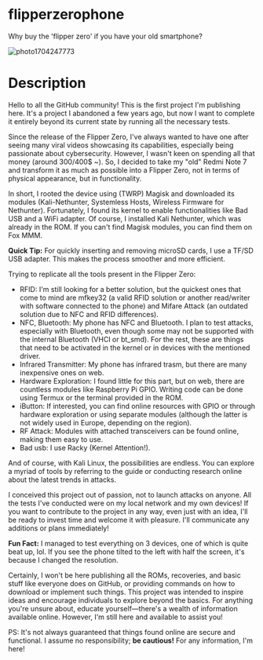 # flipperzerophone
Why buy the 'flipper zero' if you have your old smartphone?

![photo1704247773](https://github.com/francescofusca/FlipperZeroPhone/assets/118103038/f68dc573-0577-4adc-92f9-33d4055eb91a)


# Description
Hello to all the GitHub community! This is the first project I'm publishing here. It's a project I abandoned a few years ago, but now I want to complete it entirely beyond its current state by running all the necessary tests.

Since the release of the Flipper Zero, I've always wanted to have one after seeing many viral videos showcasing its capabilities, especially being passionate about cybersecurity. However, I wasn't keen on spending all that money (around 300/400$ ~). So, I decided to take my "old" Redmi Note 7 and transform it as much as possible into a Flipper Zero, not in terms of physical appearance, but in functionality.

In short, I rooted the device using (TWRP) Magisk and downloaded its modules (Kali-Nethunter, Systemless Hosts, Wireless Firmware for Nethunter). Fortunately, I found its kernel to enable functionalities like Bad USB and a WiFi adapter. Of course, I installed Kali Nethunter, which was already in the ROM. If you can't find Magisk modules, you can find them on Fox MMM.

**Quick Tip:** For quickly inserting and removing microSD cards, I use a TF/SD USB adapter. This makes the process smoother and more efficient.

Trying to replicate all the tools present in the Flipper Zero:
- RFID: I'm still looking for a better solution, but the quickest ones that come to mind are mfkey32 (a valid RFID solution or another read/writer with software connected to the phone) and Mifare Attack (an outdated solution due to NFC and RFID differences).
- NFC, Bluetooth: My phone has NFC and Bluetooth. I plan to test attacks, especially with Bluetooth, even though some may not be supported with the internal Bluetooth (VHCI or bt_smd). For the rest, these are things that need to be activated in the kernel or in devices with the mentioned driver.
- Infrared Transmitter: My phone has infrared trasm, but there are many inexpensive ones on web.
- Hardware Exploration: I found little for this part, but on web, there are countless modules like Raspberry Pi GPIO. Writing code can be done using Termux or the terminal provided in the ROM.
- iButton: If interested, you can find online resources with GPIO or through hardware exploration or using separate modules (although the latter is not widely used in Europe, depending on the region).
- RF Attack: Modules with attached transceivers can be found online, making them easy to use.
- Bad usb: I use Racky (Kernel Attention!).

And of course, with Kali Linux, the possibilities are endless. You can explore a myriad of tools by referring to the guide or conducting research online about the latest trends in attacks.

I conceived this project out of passion, not to launch attacks on anyone. All the tests I've conducted were on my local network and my own devices! If you want to contribute to the project in any way, even just with an idea, I'll be ready to invest time and welcome it with pleasure. I'll communicate any additions or plans immediately!

**Fun Fact:** I managed to test everything on 3 devices, one of which is quite beat up, lol. If you see the phone tilted to the left with half the screen, it's because I changed the resolution.

Certainly, I won't be here publishing all the ROMs, recoveries, and basic stuff like everyone does on GitHub, or providing commands on how to download or implement such things. This project was intended to inspire ideas and encourage individuals to explore beyond the basics. For anything you're unsure about, educate yourself—there's a wealth of information available online. However, I'm still here and available to assist you!

PS: It's not always guaranteed that things found online are secure and functional. I assume no responsibility; <strong>be cautious!</strong> For any information, I'm here!
